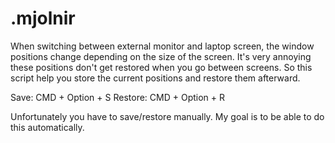 # .mjolnir

When switching between external monitor and laptop screen, the window positions change depending on the size of the screen.
It's very annoying these positions don't get restored when you go between screens. So this script help you store the current positions and restore them afterward.

Save:    CMD + Option + S
Restore: CMD + Option + R

Unfortunately you have to save/restore manually. My goal is to be able to do this automatically. 
